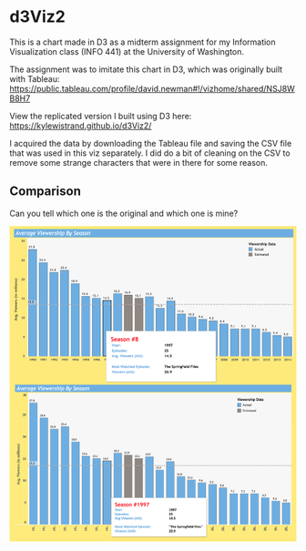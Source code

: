 # d3Viz2
This is a chart made in D3 as a midterm assignment for my Information Visualization class (INFO 441) at the University of Washington.

The assignment was to imitate this chart in D3, which was originally built with Tableau: https://public.tableau.com/profile/david.newman#!/vizhome/shared/NSJ8WB8H7

View the replicated version I built using D3 here:
https://kylewistrand.github.io/d3Viz2/

I acquired the data by downloading the Tableau file and saving the CSV file that was used in this viz separately. I did do a bit of cleaning on the CSV to remove some strange characters that were in there for some reason.

## Comparison
Can you tell which one is the original and which one is mine?

![Comparison of the chart I created, on top, with the chart I was tasked with imitating](Midterm_Comparison.png?raw=true "Chart Comparison")
